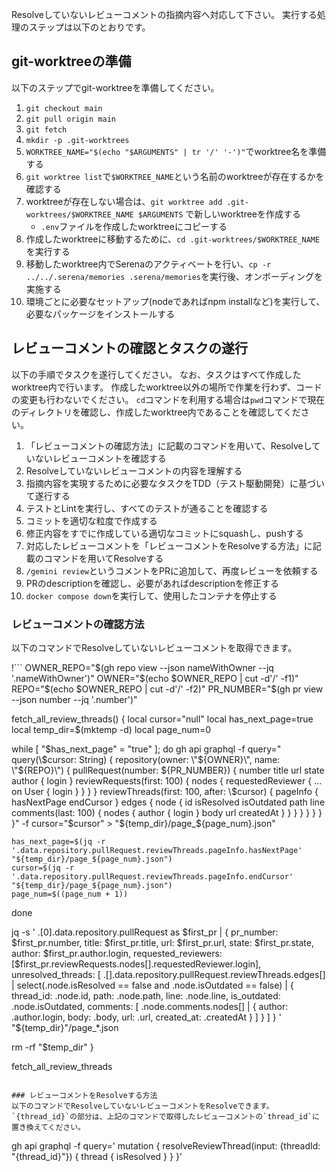 Resolveしていないレビューコメントの指摘内容へ対応して下さい。
実行する処理のステップは以下のとおりです。

## git-worktreeの準備
以下のステップでgit-worktreeを準備してください。

1. `git checkout main`
2. `git pull origin main`
3. `git fetch`
4. `mkdir -p .git-worktrees`
5. `WORKTREE_NAME="$(echo "$ARGUMENTS" | tr '/' '-')"`でworktree名を準備する
6. `git worktree list`で`$WORKTREE_NAME`という名前のworktreeが存在するかを確認する
7. worktreeが存在しない場合は、`git worktree add .git-worktrees/$WORKTREE_NAME $ARGUMENTS` で新しいworktreeを作成する
    - `.env`ファイルを作成したworktreeにコピーする
8. 作成したworktreeに移動するために、`cd .git-worktrees/$WORKTREE_NAME`を実行する
9. 移動したworktree内でSerenaのアクティベートを行い、`cp -r ../../.serena/memories .serena/memories`を実行後、オンボーディングを実施する
10. 環境ごとに必要なセットアップ(nodeであればnpm installなど)を実行して、必要なパッケージをインストールする

## レビューコメントの確認とタスクの遂行
以下の手順でタスクを遂行してください。
なお、タスクはすべて作成したworktree内で行います。
作成したworktree以外の場所で作業を行わず、コードの変更も行わないでください。
`cd`コマンドを利用する場合は`pwd`コマンドで現在のディレクトリを確認し、作成したworktree内であることを確認してください。

1. 「レビューコメントの確認方法」に記載のコマンドを用いて、Resolveしていないレビューコメントを確認する
2. Resolveしていないレビューコメントの内容を理解する
3. 指摘内容を実現するために必要なタスクをTDD（テスト駆動開発）に基づいて遂行する
4. テストとLintを実行し、すべてのテストが通ることを確認する
5. コミットを適切な粒度で作成する
6. 修正内容をすでに作成している適切なコミットにsquashし、pushする
7. 対応したレビューコメントを「レビューコメントをResolveする方法」に記載のコマンドを用いてResolveする
8. `/gemini review`というコメントをPRに追加して、再度レビューを依頼する
9. PRのdescriptionを確認し、必要があればdescriptionを修正する
10. `docker compose down`を実行して、使用したコンテナを停止する

### レビューコメントの確認方法
以下のコマンドでResolveしていないレビューコメントを取得できます。

!```
OWNER_REPO="$(gh repo view --json nameWithOwner --jq '.nameWithOwner')"
OWNER="$(echo $OWNER_REPO | cut -d'/' -f1)"
REPO="$(echo $OWNER_REPO | cut -d'/' -f2)"
PR_NUMBER="$(gh pr view --json number --jq '.number')"

fetch_all_review_threads() {
  local cursor="null"
  local has_next_page=true
  local temp_dir=$(mktemp -d)
  local page_num=0

  while [ "$has_next_page" = "true" ]; do
    gh api graphql -f query="
query(\$cursor: String) {
  repository(owner: \"${OWNER}\", name: \"${REPO}\") {
    pullRequest(number: ${PR_NUMBER}) {
      number
      title
      url
      state
      author {
        login
      }
      reviewRequests(first: 100) {
        nodes {
          requestedReviewer {
            ... on User {
              login
            }
          }
        }
      }
      reviewThreads(first: 100, after: \$cursor) {
        pageInfo {
          hasNextPage
          endCursor
        }
        edges {
          node {
            id
            isResolved
            isOutdated
            path
            line
            comments(last: 100) {
              nodes {
                author {
                  login
                }
                body
                url
                createdAt
              }
            }
          }
        }
      }
    }
  }
}" -f cursor="$cursor" > "${temp_dir}/page_${page_num}.json"

    has_next_page=$(jq -r '.data.repository.pullRequest.reviewThreads.pageInfo.hasNextPage' "${temp_dir}/page_${page_num}.json")
    cursor=$(jq -r '.data.repository.pullRequest.reviewThreads.pageInfo.endCursor' "${temp_dir}/page_${page_num}.json")
    page_num=$((page_num + 1))
  done

  jq -s '
    .[0].data.repository.pullRequest as $first_pr |
    {
      pr_number: $first_pr.number,
      title: $first_pr.title,
      url: $first_pr.url,
      state: $first_pr.state,
      author: $first_pr.author.login,
      requested_reviewers: [$first_pr.reviewRequests.nodes[].requestedReviewer.login],
      unresolved_threads: [
        .[].data.repository.pullRequest.reviewThreads.edges[] |
        select(.node.isResolved == false and .node.isOutdated == false) |
        {
          thread_id: .node.id,
          path: .node.path,
          line: .node.line,
          is_outdated: .node.isOutdated,
          comments: [
            .node.comments.nodes[] |
            {
              author: .author.login,
              body: .body,
              url: .url,
              created_at: .createdAt
            }
          ]
        }
      ]
    }
  ' "${temp_dir}"/page_*.json

  rm -rf "$temp_dir"
}

fetch_all_review_threads
```

### レビューコメントをResolveする方法
以下のコマンドでResolveしていないレビューコメントをResolveできます。
`{thread_id}`の部分は、上記のコマンドで取得したレビューコメントの`thread_id`に置き換えてください。

```
gh api graphql -f query='
mutation {
    resolveReviewThread(input: {threadId: "{thread_id}"}) {
    thread {
        isResolved
    }
    }
}'
```
